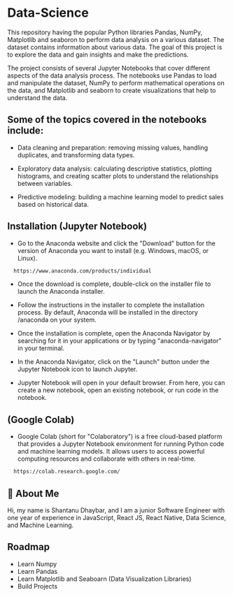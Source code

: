 
# Data-Science

This repository having the popular Python libraries Pandas, NumPy, Matplotlib and seaboron to perform data analysis on a various dataset. The dataset contains information about various data. The goal of this project is to explore the data and gain insights and make the predictions.

The project consists of several Jupyter Notebooks that cover different aspects of the data analysis process. The notebooks use Pandas to load and manipulate the dataset, NumPy to perform mathematical operations on the data, and Matplotlib and seaborn to create visualizations that help to understand the data.

## Some of the topics covered in the notebooks include:

- Data cleaning and preparation: removing missing values, handling duplicates, and transforming data types.

- Exploratory data analysis: calculating descriptive statistics, plotting histograms, and creating scatter plots to understand the relationships between variables.
- Predictive modeling: building a machine learning model to predict sales based on historical data.

## Installation (Jupyter Notebook)

- Go to the Anaconda website and click the "Download" button for the version of Anaconda you want to install (e.g. Windows, macOS, or Linux).

```bash
  https://www.anaconda.com/products/individual
```
- Once the download is complete, double-click on the installer file to launch the Anaconda installer.

- Follow the instructions in the installer to complete the installation process. By default, Anaconda will be installed in the directory /anaconda on your system.

- Once the installation is complete, open the Anaconda Navigator by searching for it in your applications or by typing "anaconda-navigator" in your terminal.

- In the Anaconda Navigator, click on the "Launch" button under the Jupyter Notebook icon to launch Jupyter.

- Jupyter Notebook will open in your default browser. From here, you can create a new notebook, open an existing notebook, or run code in the notebook.

## (Google Colab)

- Google Colab (short for "Colaboratory") is a free cloud-based platform that provides a Jupyter Notebook environment for running Python code and machine learning models. It allows users to access powerful computing resources and collaborate with others in real-time.

```bash
  https://colab.research.google.com/
```
## 🚀 About Me
Hi, my name is Shantanu Dhaybar, and I am a junior Software Engineer with one year of experience in JavaScript, React JS, React Native, Data Science, and Machine Learning.

## Roadmap

- Learn Numpy
- Learn Pandas
- Learn Matplotlib and Seaboarn (Data Visualization Libraries)
- Build Projects

